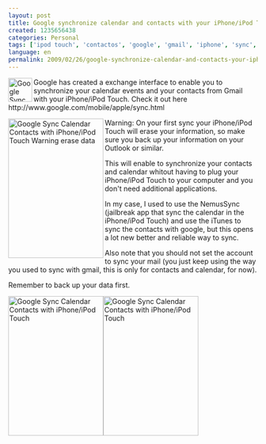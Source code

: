 ```yaml
---
layout: post
title: Google synchronize calendar and contacts with your iPhone/iPod Touch
created: 1235656438
categories: Personal
tags: ['ipod touch', 'contactos', 'google', 'gmail', 'iphone', 'sync', 'calendario', 'synchronizar']
language: en
permalink: 2009/02/26/google-synchronize-calendar-and-contacts-your-iphoneipod-touch-10
---
```

<p><img width="48" height="48" align="left" alt="Google Sync Calendar Contacts with iPhone/iPod Touch" src="/sites/nestor.redesprofesionales.com/files/sync-48x48.gif" />Google has created a exchange interface to enable you to synchronize your calendar events and your contacts from Gmail with your iPhone/iPod Touch. Check it out here http://www.google.com/mobile/apple/sync.html</p>

<p><img width="192" height="282" align="left" alt="Google Sync Calendar Contacts with iPhone/iPod Touch Warning erase data" src="/sites/nestor.redesprofesionales.com/files/mobile_138740f_en.gif" />Warning: On your first sync your iPhone/iPod Touch will erase your information, so make sure you back up your information on your Outlook or similar.</p>
<p>This will enable to synchronize your contacts and calendar whitout having to plug your iPhone/iPod Touch to your computer and you don't need additional applications.</p>
<p>In my case, I used to use the NemusSync (jailbreak app that sync the calendar in the iPhone/iPod Touch) and use the iTunes to sync the contacts with google, but this opens a lot new better and reliable way to sync.</p>
<p>Also note that you should not set the account to sync your mail (you just keep using the way you used to sync with gmail, this is only for contacts and calendar, for now).</p>
<p>Remember to back up your data first.</p>
<p class="rtecenter"><img width="192" height="282" alt="Google Sync Calendar Contacts with iPhone/iPod Touch" src="/sites/nestor.redesprofesionales.com/files/mobile_138740c_en.gif" /><img width="192" height="282" alt="Google Sync Calendar Contacts with iPhone/iPod Touch" src="/sites/nestor.redesprofesionales.com/files/mobile_138740d_en.gif" /></p>
